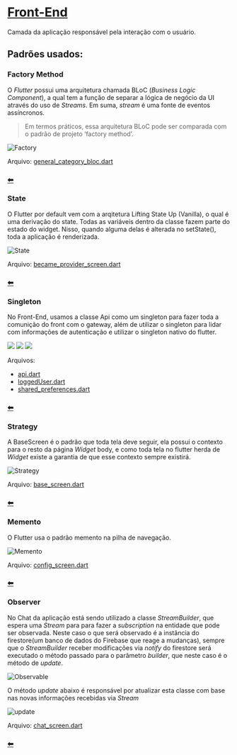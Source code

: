 # [Front-End](https://github.com/pax-app/Frontend)

Camada da aplicação responsável pela interação com o usuário.

## Padrões usados:

### Factory Method

O _Flutter_ possui uma arquitetura chamada BLoC (_Business Logic Component_), a qual tem
a função de separar a lógica de negócio da UI através do uso de _Streams_. Em suma, _stream_
é uma fonte de eventos assíncronos.

> Em termos práticos, essa arquitetura BLoC pode ser comparada com o padrão de projeto ‘factory method’.

![Factory](../../../../assets/Patterns/Frontend/factory_method.svg)

Arquivo: [general_category_bloc.dart](https://github.com/pax-app/Frontend/blob/devel/lib/blocs/general_category_bloc.dart)

### [⬅](docs/DS/dinamica-e-seminario-4-b/criacionais.md#factory-method)

### State

O Flutter por default vem com a arqitetura Lifting State Up (Vanilla), o qual
é uma derivação do state. Todas as variáveis dentro da classe fazem parte do estado do widget.
Nisso, quando alguma delas é alterada no setState(), toda a aplicação é renderizada.

![State](../../../../assets/Patterns/Frontend/state.svg)

Arquivo: [became_provider_screen.dart](https://github.com/pax-app/Frontend/blob/e17214d9cbd13c0a9801042e556069c6cf8d616c/lib/screens/became_provider_screen/became_provider_screen.dart)

### [⬅](docs/DS/dinamica-e-seminario-4-b/comportamentais.md#state)

### Singleton

No Front-End, usamos a classe Api como um singleton para fazer toda a comunição do front com o gateway, além de utilizar o singleton para lidar com informações de autenticação e utilizar o singleton nativo do flutter.

![](../../../../assets/Patterns/Front/singleton_api.svg)
![](../../../../assets/Patterns/Front/singleton_usuario.svg)
![](../../../../assets/Patterns/Front/singleton_preferences.svg)

Arquivos:

- [api.dart](https://github.com/pax-app/Frontend/blob/142_faixas_de_preco/lib/services/api.dart)
- [loggedUser.dart](https://github.com/pax-app/Frontend/blob/142_faixas_de_preco/lib/services/loggedUser.dart)
- [shared_preferences.dart](https://github.com/flutter/plugins/blob/6deda07662e420d747896a886518fd2855451fde/packages/shared_preferences/lib/shared_preferences.dart)

### [⬅](docs/DS/dinamica-e-seminario-4-b/criacionais.md#singleton)

### Strategy

A BaseScreen é o padrão que toda tela deve seguir, ela possui o contexto para o resto da página _Widget_ body, e como toda tela no flutter herda de _Widget_ existe a garantia de que esse contexto sempre existirá.

![Strategy](../../../../assets/Patterns/Frontend/strategy.svg)

Arquivo: [base_screen.dart](https://github.com/pax-app/Frontend/blob/142_faixas_de_preco/lib/components/base_screen/base_screen.dart)

### [⬅](docs/DS/dinamica-e-seminario-4-b/comportamentais.md#strategy)

### Memento

O Flutter usa o padrão memento na pilha de navegação.

![Memento](../../../../assets/Patterns/Frontend/memento.svg)

Arquivo: [config_screen.dart](https://github.com/pax-app/Frontend/blob/e17214d9cbd13c0a9801042e556069c6cf8d616c/lib/screens/config_screen/config_screen.dart)

### [⬅](docs/DS/dinamica-e-seminario-4-b/comportamentais.md#memento)

### Observer

No Chat da aplicação está sendo utilizado a classe _StreamBuilder_, que espera uma _Stream_ para para fazer a _subscription_ na entidade que pode ser observada. Neste caso o que será observado é a instância do firestore(um banco de dados do Firebase que reage a mudanças), sempre que o _StreamBuilder_ receber modificações via _notify_ do firestore será executado o método passado para o parâmetro _builder_, que neste caso é o método de _update_.

![Observable](../../../../assets/Patterns/Frontend/stream_observable.svg)

O método _update_ abaixo é responsável por atualizar esta classe com base nas novas informações recebidas via _Stream_

![update](../../../../assets/Patterns/Frontend/observer_update.svg)

Arquivo: [chat_screen.dart](https://github.com/pax-app/Frontend/blob/e17214d9cbd13c0a9801042e556069c6cf8d616c/lib/screens/chat_screen/chat_screen.dart)

### [⬅](docs/DS/dinamica-e-seminario-4-b/comportamentais.md#observer)
